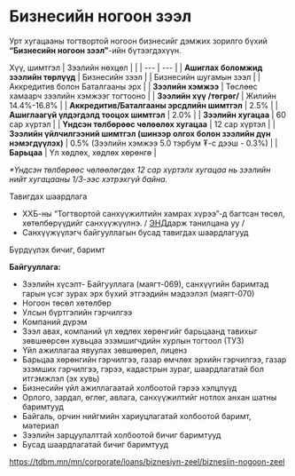 # Бизнесийн ногоон зээл

Урт хугацааны тогтвортой ногоон бизнесийг дэмжих зорилго бүхий **“Бизнесийн ногоон зээл”**-ийн бүтээгдэхүүн.

Хүү, шимтгэл
| Зээлийн нөхцөл | |
| --- | --- |
| **Ашиглах боломжид зээлийн төрлүүд** | Бизнесийн зээл |
| Бизнесийн шугамын зээл |
| Аккредитив болон Баталгааны эрх |
| **Зээлийн хэмжээ** | Төслөөс хамаарч зээлийн хэмжээг тогтооно |
| **Зээлийн хүү /төгрөг/** | Жилийн 14.4%-16.8% |
| **Аккредитив/Баталгааны эрсдлийн шимтгэл** | 2.5% |
| **Ашиглаагүй үлдэгдэлд тооцох шимтгэл** | 2.0% |
| **Зээлийн хугацаа** | 60 сар хүртэл |
| **Үндсэн төлбөрөөс чөлөөлөх хугацаа** | 12 сар хүртэл |
| **Зээлийн үйлчилгээний шимтгэл (шинээр олгох болон зээлийн дүн нэмэгдүүлэх)** | 0.5% (Зээлийн хэмжээ 5.0 тэрбум ₮-с дээш - 0.3%) |
| **Барьцаа** | Үл хөдлөх, хөдлөх хөрөнгө |

*\*Үндсэн төлбөрөөс чөлөөлөгдөх 12 сар хүртэлх хугацаа нь зээлийн нийт хугацааны 1/3-ээс хэтрэхгүй байна.*

Тавигдах шаардлага

* ХХБ-ны “Тогтвортой санхүүжилтийн хамрах хүрээ”-д багтсан төсөл, хөтөлбөрүүдийг санхүүжүүлнэ. / [ЭНД](https://webv2.tdbm.mn/sites/default/files/2024-10/%D0%91%D0%B8%D0%B7%D0%BD%D0%B5%D1%81%D0%B8%D0%B9%D0%BD%20%D0%BD%D0%BE%D0%B3%D0%BE%D0%BE%D0%BD%20%D0%B7%D1%8D%D1%8D%D0%BB.pdf)дарж танилцана уу /
* Санхүүжүүлэгч байгууллагын бусад тавигдах шаардлагууд

Бүрдүүлэх бичиг, баримт

**Байгууллага:**

* Зээлийн хүсэлт- Байгууллага (маягт-069), санхүүгийн баримтад гарын үсэг зурах эрх бүхий этгээдийн мэдээлэл (маягт-070)
* Ногоон төсөл хөтөлбөр
* Улсын бүртгэлийн гэрчилгээ
* Компаний дүрэм
* Зээл авах, компаний үл хөдлөх хөрөнгийг барьцаанд тавихыг зөвшөөрсөн хувьцаа эзэмшигчдийн хурлын тогтоол (ТУЗ)
* Үйл ажиллагаа явуулах зөвшөөрөл, лиценз
* Барьцаа хөрөнгийн гэрчилгээ, газар өмчлөх эрхийн гэрчилгээ, газар эзэмших гэрчилгээ, гэрээ, кадастрын зураг, шаардлагатай бол итгэмжлэл (эх хувь)
* Бизнесийн үйл ажиллагаатай холбоотой гэрээ хэлцлүүд
* Орлого, зардал, өглөг, авлага, санхүүжилтийг нотлох анхан шатны баримтууд
* Байгаль, орчин нийгмийн хариуцлагатай холбоотой баримт, материал
* Зээлийн зарцуулалттай холбоотой бичиг баримтууд
* Бусад шаардлагатай бичиг баримтууд

https://tdbm.mn/mn/corporate/loans/biznesiyn-zeel/biznesiin-nogoon-zeel